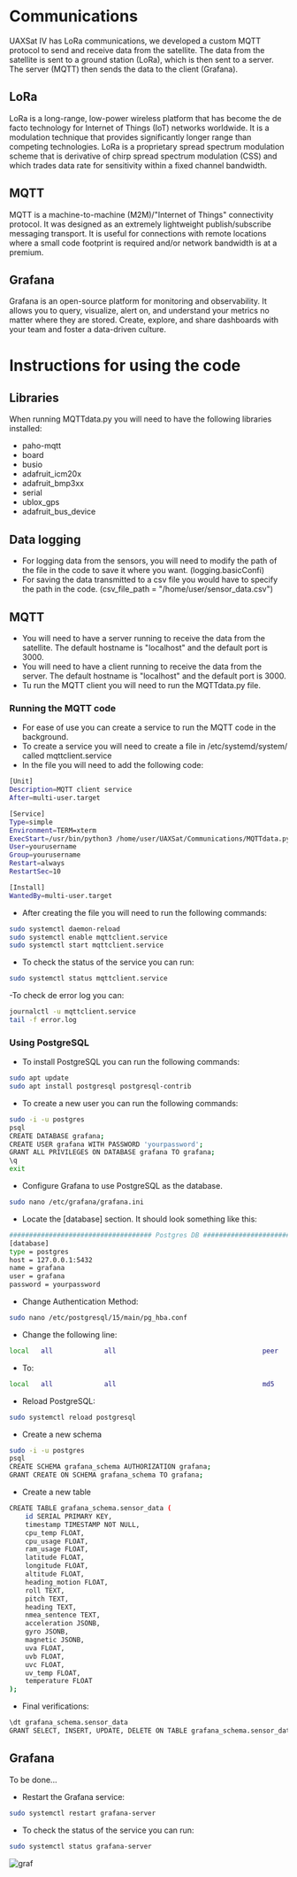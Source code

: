 # Communications

UAXSat IV has LoRa communications, we developed a custom MQTT protocol to send and receive data from the satellite. The data from the satellite is sent to a ground station (LoRa), which is then sent to a server. The server (MQTT) then sends the data to the client (Grafana).

## LoRa

LoRa is a long-range, low-power wireless platform that has become the de facto technology for Internet of Things (IoT) networks worldwide. It is a modulation technique that provides significantly longer range than competing technologies. LoRa is a proprietary spread spectrum modulation scheme that is derivative of chirp spread spectrum modulation (CSS) and which trades data rate for sensitivity within a fixed channel bandwidth.

## MQTT

MQTT is a machine-to-machine (M2M)/"Internet of Things" connectivity protocol. It was designed as an extremely lightweight publish/subscribe messaging transport. It is useful for connections with remote locations where a small code footprint is required and/or network bandwidth is at a premium.

## Grafana

Grafana is an open-source platform for monitoring and observability. It allows you to query, visualize, alert on, and understand your metrics no matter where they are stored. Create, explore, and share dashboards with your team and foster a data-driven culture.

# Instructions for using the code

## Libraries
When running MQTTdata.py you will need to have the following libraries installed:

- paho-mqtt
- board
- busio
- adafruit_icm20x
- adafruit_bmp3xx
- serial
- ublox_gps
- adafruit_bus_device

## Data logging
- For logging data from the sensors, you will need to modify the path of the file in the code to save it where you want. (logging.basicConfi)
- For saving the data transmitted to a csv file you would have to specify the path in the code. (csv_file_path = "/home/user/sensor_data.csv")

## MQTT
- You will need to have a server running to receive the data from the satellite. The default hostname is "localhost" and the default port is 3000. 
- You will need to have a client running to receive the data from the server. The default hostname is "localhost" and the default port is 3000.
- Tu run the MQTT client you will need to run the MQTTdata.py file.

### Running the MQTT code
- For ease of use you can create a service to run the MQTT code in the background.
- To create a service you will need to create a file in /etc/systemd/system/ called mqttclient.service
- In the file you will need to add the following code:
```bash
[Unit]
Description=MQTT client service
After=multi-user.target

[Service]
Type=simple
Environment=TERM=xterm
ExecStart=/usr/bin/python3 /home/user/UAXSat/Communications/MQTTdata.py
User=yourusername
Group=yourusername
Restart=always
RestartSec=10

[Install]
WantedBy=multi-user.target
```
- After creating the file you will need to run the following commands:
```bash
sudo systemctl daemon-reload
sudo systemctl enable mqttclient.service
sudo systemctl start mqttclient.service
```
- To check the status of the service you can run:
```bash
sudo systemctl status mqttclient.service
```

-To check de error log you can:
```bash
journalctl -u mqttclient.service
tail -f error.log
```

### Using PostgreSQL

- To install PostgreSQL you can run the following commands:
```bash
sudo apt update
sudo apt install postgresql postgresql-contrib
```
- To create a new user you can run the following commands:
```bash
sudo -i -u postgres
psql
CREATE DATABASE grafana;
CREATE USER grafana WITH PASSWORD 'yourpassword';
GRANT ALL PRIVILEGES ON DATABASE grafana TO grafana;
\q
exit
```
- Configure Grafana to use PostgreSQL as the database.
```bash
sudo nano /etc/grafana/grafana.ini
```

- Locate the [database] section. It should look something like this:
```bash
#################################### Postgres DB ####################################
[database]
type = postgres
host = 127.0.0.1:5432
name = grafana
user = grafana
password = yourpassword
```

- Change Authentication Method:
```bash
sudo nano /etc/postgresql/15/main/pg_hba.conf
```
- Change the following line:
```bash
local   all             all                                     peer
```
- To:
```bash
local   all             all                                     md5
```
- Reload PostgreSQL:
```bash
sudo systemctl reload postgresql
```

- Create a new schema
```bash
sudo -i -u postgres
psql
CREATE SCHEMA grafana_schema AUTHORIZATION grafana;
GRANT CREATE ON SCHEMA grafana_schema TO grafana;
```

- Create a new table
```bash
CREATE TABLE grafana_schema.sensor_data (
    id SERIAL PRIMARY KEY,
    timestamp TIMESTAMP NOT NULL,
    cpu_temp FLOAT,
    cpu_usage FLOAT,
    ram_usage FLOAT,
    latitude FLOAT,
    longitude FLOAT,
    altitude FLOAT,
    heading_motion FLOAT,
    roll TEXT,
    pitch TEXT,
    heading TEXT,
    nmea_sentence TEXT,
    acceleration JSONB,
    gyro JSONB,
    magnetic JSONB,
    uva FLOAT,
    uvb FLOAT,
    uvc FLOAT,
    uv_temp FLOAT,
    temperature FLOAT
);
```

- Final verifications:
```bash
\dt grafana_schema.sensor_data
GRANT SELECT, INSERT, UPDATE, DELETE ON TABLE grafana_schema.sensor_data TO grafana;
```



## Grafana
To be done...

- Restart the Grafana service:
```bash
sudo systemctl restart grafana-server
```

- To check the status of the service you can run:
```bash
sudo systemctl status grafana-server
```

![graf](https://github.com/user-attachments/assets/c89a8089-0d4d-4fb3-bfcc-7217d1fd9937)
